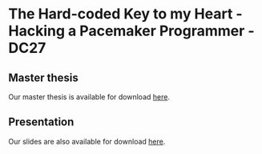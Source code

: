 # The Hard-coded Key to my Heart - Hacking a Pacemaker Programmer - DC27
## Master thesis 
Our master thesis is available for download [here](master-thesis-final.pdf).

## Presentation
Our slides are also available for download [here](2019-08-10-DC27-Biohacking_village_pacemaker_programmer.pptx).
